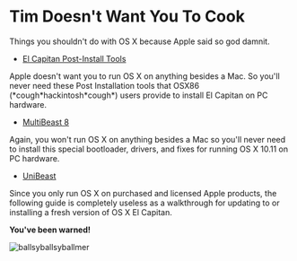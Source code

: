 # Tim Doesn't Want You To Cook

Things you shouldn't do with OS X because Apple said so god damnit.

- [El Capitan Post-Install Tools](http://www.tonymacx86.com/downloads.php?do=file&id=294)

Apple doesn't want you to run OS X on anything besides a Mac. So you'll never
need these Post Installation tools that OSX86 (\*cough\*hackintosh\*cough\*)
users provide to install El Capitan on PC hardware.

- [MultiBeast 8](http://www.tonymacx86.com/announcements/175597-multibeast-8-0-update.html)

Again, you won't run OS X on anything besides a Mac so you'll never need to
install this special bootloader, drivers, and fixes for running OS X 10.11 on PC
hardware.

- [UniBeast](http://www.tonymacx86.com/el-capitan-desktop-guides/172672-unibeast-install-os-x-el-capitan-any-supported-intel-based-pc.html)

Since you only run OS X on purchased and licensed Apple products, the following
guide is completely useless as a walkthrough for updating to or installing a
fresh version of OS X El Capitan.

**You've been warned!**

![ballsyballsyballmer](http://big.assets.huffingtonpost.com/ballsyballsyballmer.gif)
